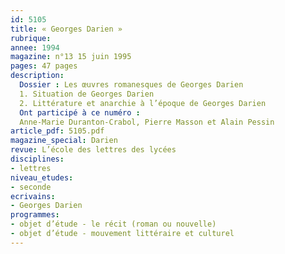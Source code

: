 ```yaml
---
id: 5105
title: « Georges Darien »
rubrique: 
annee: 1994
magazine: n°13 15 juin 1995
pages: 47 pages
description: 
  Dossier : Les œuvres romanesques de Georges Darien
  1. Situation de Georges Darien
  2. Littérature et anarchie à l’époque de Georges Darien
  Ont participé à ce numéro :
  Anne-Marie Duranton-Crabol, Pierre Masson et Alain Pessin
article_pdf: 5105.pdf
magazine_special: Darien
revue: L’école des lettres des lycées
disciplines:
- lettres
niveau_etudes:
- seconde
ecrivains:
- Georges Darien
programmes:
- objet d’étude - le récit (roman ou nouvelle)
- objet d’étude - mouvement littéraire et culturel
---
```

